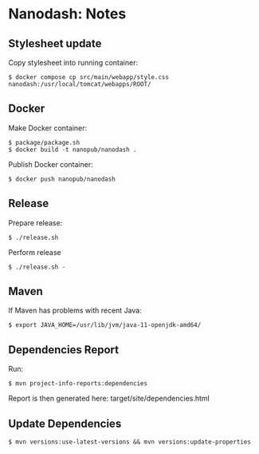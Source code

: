 Nanodash: Notes
===============

## Stylesheet update

Copy stylesheet into running container:

    $ docker compose cp src/main/webapp/style.css nanodash:/usr/local/tomcat/webapps/ROOT/


## Docker

Make Docker container:

    $ package/package.sh
    $ docker build -t nanopub/nanodash .

Publish Docker container:

    $ docker push nanopub/nanodash


## Release

Prepare release:

    $ ./release.sh

Perform release

    $ ./release.sh -


## Maven

If Maven has problems with recent Java:

    $ export JAVA_HOME=/usr/lib/jvm/java-11-openjdk-amd64/


## Dependencies Report

Run:

    $ mvn project-info-reports:dependencies

Report is then generated here: target/site/dependencies.html


## Update Dependencies

    $ mvn versions:use-latest-versions && mvn versions:update-properties
